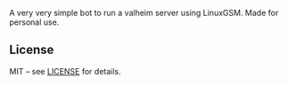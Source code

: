 A very very simple bot to run a valheim server using LinuxGSM.
Made for personal use.

## License
MIT – see [LICENSE](./LICENSE) for details.
